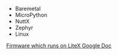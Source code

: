  * Baremetal
 * MicroPython
 * NuttX
 * Zephyr
 * Linux

[Firmware which runs on LiteX Google Doc](https://docs.google.com/document/d/11uzjWRWk9-KuBFc7chUNUluL5ajysY2qfXvt1vttl7k/edit)